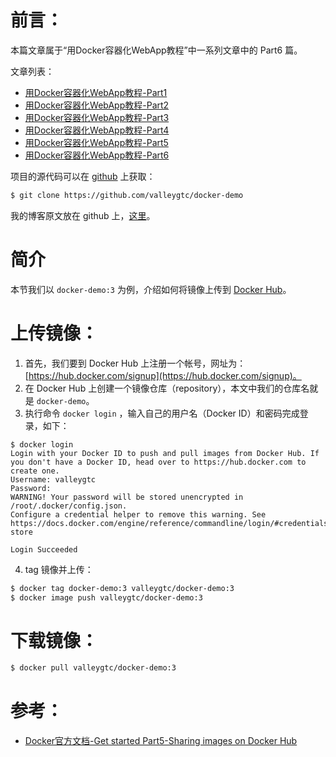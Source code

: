 # 前言：
本篇文章属于“用Docker容器化WebApp教程”中一系列文章中的 Part6 篇。

文章列表：
- [用Docker容器化WebApp教程-Part1](https://github.com/valleygtc/valleygtc.github.io/blob/master/2020-01-16-用Docker容器化WebApp教程Part1.md)
- [用Docker容器化WebApp教程-Part2](https://github.com/valleygtc/valleygtc.github.io/blob/master/2020-01-16-用Docker容器化WebApp教程Part2.md)
- [用Docker容器化WebApp教程-Part3](https://github.com/valleygtc/valleygtc.github.io/blob/master/2020-01-16-用Docker容器化WebApp教程Part3.md)
- [用Docker容器化WebApp教程-Part4](https://github.com/valleygtc/valleygtc.github.io/blob/master/2020-01-16-用Docker容器化WebApp教程Part4.md)
- [用Docker容器化WebApp教程-Part5](https://github.com/valleygtc/valleygtc.github.io/blob/master/2020-01-16-用Docker容器化WebApp教程Part5.md)
- [用Docker容器化WebApp教程-Part6](https://github.com/valleygtc/valleygtc.github.io/blob/master/2020-01-16-用Docker容器化WebApp教程Part6.md)


项目的源代码可以在 [github](https://github.com/valleygtc/docker-demo) 上获取：
```bash
$ git clone https://github.com/valleygtc/docker-demo
```

我的博客原文放在 github 上，[这里](https://github.com/valleygtc/valleygtc.github.io)。


# 简介
本节我们以 `docker-demo:3` 为例，介绍如何将镜像上传到 [Docker Hub](https://hub.docker.com/)。


# 上传镜像：
1. 首先，我们要到 Docker Hub 上注册一个帐号，网址为：[https://hub.docker.com/signup](https://hub.docker.com/signup)。
2. 在 Docker Hub 上创建一个镜像仓库（repository），本文中我们的仓库名就是 `docker-demo`。
3. 执行命令 `docker login` ，输入自己的用户名（Docker ID）和密码完成登录，如下：

```
$ docker login
Login with your Docker ID to push and pull images from Docker Hub. If you don't have a Docker ID, head over to https://hub.docker.com to create one.
Username: valleygtc
Password:
WARNING! Your password will be stored unencrypted in /root/.docker/config.json.
Configure a credential helper to remove this warning. See
https://docs.docker.com/engine/reference/commandline/login/#credentials-store

Login Succeeded
```

4. tag 镜像并上传：

```bash
$ docker tag docker-demo:3 valleygtc/docker-demo:3
$ docker image push valleygtc/docker-demo:3
```


# 下载镜像：
```bash
$ docker pull valleygtc/docker-demo:3
```


# 参考：
- [Docker官方文档-Get started Part5-Sharing images on Docker Hub](https://docs.docker.com/get-started/part5/)